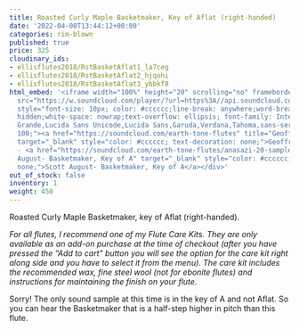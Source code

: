 ```yaml
---
title: Roasted Curly Maple Basketmaker, Key of Aflat (right-handed)
date: '2022-04-08T13:44:12+00:00'
categories: rim-blown
published: true
price: 325
cloudinary_ids:
- ellisflutes2018/RstBasketAflat1_la7ceg
- ellisflutes2018/RstBasketAflat2_hjqohi
- ellisflutes2018/RstBasketAflat3_ybbkf8
html_embed: '<iframe width="100%" height="20" scrolling="no" frameborder="no" allow="autoplay"
  src="https://w.soundcloud.com/player/?url=https%3A//api.soundcloud.com/tracks/536548146&color=%23ff5500&inverse=false&auto_play=false&show_user=true"></iframe><div
  style="font-size: 10px; color: #cccccc;line-break: anywhere;word-break: normal;overflow:
  hidden;white-space: nowrap;text-overflow: ellipsis; font-family: Interstate,Lucida
  Grande,Lucida Sans Unicode,Lucida Sans,Garuda,Verdana,Tahoma,sans-serif;font-weight:
  100;"><a href="https://soundcloud.com/earth-tone-flutes" title="Geoffrey Ellis Flutes"
  target="_blank" style="color: #cccccc; text-decoration: none;">Geoffrey Ellis Flutes</a>
  · <a href="https://soundcloud.com/earth-tone-flutes/anasazi-20-sample" title="Scott
  August- Basketmaker, Key of A" target="_blank" style="color: #cccccc; text-decoration:
  none;">Scott August- Basketmaker, Key of A</a></div>'
out_of_stock: false
inventory: 1
weight: 450
---
```


Roasted Curly Maple Basketmaker, key of Aflat (right-handed).

*For all flutes, I recommend one of my Flute Care Kits.  They are only available as an add-on purchase at the time of checkout (after you have pressed the “Add to cart” button you will see the option for the care kit right along side and you have to select it from the menu). The care kit includes the recommended wax, fine steel wool (not for ebonite flutes) and instructions for maintaining the finish on your flute.*

Sorry!  The only sound sample at this time is in the key of A and not Aflat.  So you can hear the Basketmaker that is a half-step higher in pitch than this flute.